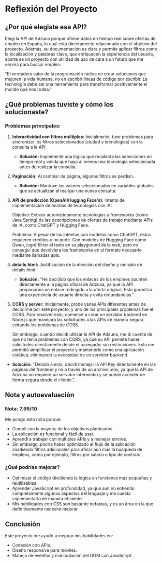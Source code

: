 # Reflexión del Proyecto

## ¿Por qué elegiste esa API?
Elegí la API de Adzuna porque ofrece datos en tiempo real sobre ofertas de empleo en España, lo cual está directamente relacionado con el objetivo del proyecto. Además, su documentación es clara y permite aplicar filtros como la localización y palabras clave, que enriquecen la experiencia del usuario, aparte es un proyecto con utilidad de uso de cara a un futuro que me servira para buscar empleo. 

"El verdadero valor de la programación radica en crear soluciones que mejoren la vida humana, no en escribir líneas de código por escribir. La tecnología debe ser una herramienta para transformar positivamente el mundo que nos rodea." 

## ¿Qué problemas tuviste y cómo los solucionaste?
### Problemas principales:
1. **Interactividad con filtros múltiples:** Inicialmente, tuve problemas para sincronizar los filtros seleccionados (ciudad y tecnologías) con la consulta a la API.
   - **Solución:** Implementé una lógica que recolecta las selecciones en tiempo real y valida que haya al menos una tecnología seleccionada antes de realizar la consulta.

2. **Paginación:** Al cambiar de página, algunos filtros se perdían.
   - **Solución:** Mantuve los valores seleccionados en variables globales que se actualizan al realizar una nueva consulta.

3. **API de predicción (OpenAI/Hugging Face's):** Intento de implementación de análisis de tecnologías con IA:

   Objetivo: Extraer automáticamente tecnologías y frameworks (como Java Spring) de las descripciones de ofertas de trabajo mediante APIs de IA, como ChatGPT y Hugging Face.

   Problema: A pesar de los intentos con modelos como ChatGPT, estos requieren créditos y no pude. Con modelos de Hugging Face como Qwen, logré filtrar el texto en su playground de la web, pero no    conseguí que devolviera los frameworks en el formato necesario mediante llamadas apis.
    
4. **details.html:** Justificación de la elección del diseño y omisión de details.html.
   - **Solución:** "He decidido que los enlaces de los empleos apunten directamente a la página oficial de Adzuna, ya que la API proporciona un enlace redirigido a la oferta original. Esto garantiza una experiencia de usuario directa y evita redundancias.".
   
5. **CORS y server:** Inicialmente, probé varias APIs diferentes antes de decidirme por este proyecto, y uno de los principales problemas fue el CORS. Para resolver esto, comencé a crear un servidor backend en Node.js que manejara las solicitudes a las APIs de manera segura, evitando los problemas de CORS.

   Sin embargo, cuando decidí utilizar la API de Adzuna, me di cuenta de que no tenía problemas con CORS, ya que su API permite hacer solicitudes directamente desde el       navegador sin restricciones. Esto me permitió simplificar el proyecto y mantenerlo como una aplicación estática, eliminando la necesidad de un servidor backend.
   
 - **Solución:** "Debido a esto, decidí manejar la API Key directamente en las páginas del frontend y no a través de un archivo .env, ya que la API de Adzuna no requiere un servidor intermedio y se puede acceder de forma segura desde el cliente.".  
     

## Nota y autoevaluación
### Nota: **7.99/10**
Me pongo esta nota porque:
- Cumplí con la mayoría de los objetivos planteados.
- La aplicación es funcional y fácil de usar.
- Aprendí a trabajar con múltiples APIs y a manejar errores.
- Sin embargo, podría haber optimizado el flujo de la aplicación añadiendo filtros adicionales para afinar aún más la búsqueda de empleos, como por ejemplo, filtros por salario o tipo de contrato.

### ¿Qué podrías mejorar?
- Optimizar el código dividiendo la lógica en funciones más pequeñas y reutilizables.
- Aprender JavaScript en profundidad, ya que aún no entiendo completamente algunos aspectos del lenguaje y me cuesta implementarlo de manera eficiente.
- Mis habilidades con CSS son bastante nefastas, y es un área en la que definitivamente necesito mejorar.

## Conclusión
Este proyecto me ayudó a mejorar mis habilidades en:
- Conexión con APIs.
- Diseño responsive para móviles.
- Manejo de eventos y manipulación del DOM con JavaScript.
